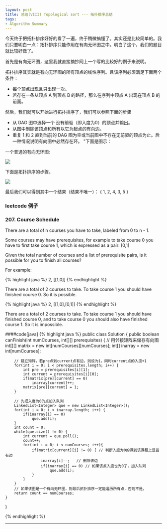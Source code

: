```yaml
---
layout: post
title: 总结(VIII) Topological sort --- 拓扑排序总结
tags:
- Algorithm Summary
---
```

今天终于把拓扑排序好好的看了一遍，终于稍微搞懂了。其实还是比较简单的。我们只要明白一点：拓扑排序只能作用在有向无环图之中。明白了这个，我们的题目就比较好做了。

首先是有向无环图，这里我就直接摘抄网上一个写的比较好的例子来说明。

拓扑排序其实就是有向无环图的所有顶点的线性序列。且该序列必须满足下面两个条件：

* 每个顶点出现且只出现一次。
* 若存在一条从顶点 A 到顶点 B 的路径，那么在序列中顶点 A 出现在顶点 B 的前面。

然后，我们就可以开始进行拓扑排序了，我们可以参照下面的步骤

* 从 DAG 图中选择一个 没有前驱（即入度为0）的顶点并输出。
* 从图中删除该顶点和所有以它为起点的有向边。
* 重复 1 和 2 直到当前的 DAG 图为空或当前图中不存在无前驱的顶点为止。后一种情况说明有向图中必然存在环。
"下面是图示：

一个普通的有向无环图:

<img src="http://img.blog.csdn.net/20150507001028284"/>

下面是拓扑排序的步骤。

<img src="http://img.blog.csdn.net/20150507001759702">

最后我们可以得到其中一个结果（结果不唯一）：
 { 1, 2, 4, 3, 5 }


### leetcode 例子

### 207. Course Schedule
There are a total of n courses you have to take, labeled from 0 to n - 1.

Some courses may have prerequisites, for example to take course 0 you have to first take course 1, which is expressed as a pair: [0,1]

Given the total number of courses and a list of prerequisite pairs, is it possible for you to finish all courses?

For example:

{% highlight java %}
2, [[1,0]]
{% endhighlight %}

There are a total of 2 courses to take. To take course 1 you should have finished course 0. So it is possible.

{% highlight java %}
2, [[1,0],[0,1]]
{% endhighlight %}

There are a total of 2 courses to take. To take course 1 you should have finished course 0, and to take course 0 you should also have finished course 1. So it is impossible.

####code[java]
{% highlight java %}
public class Solution {
    public boolean canFinish(int numCourses, int[][] prerequisites) {
        // 用邻接矩阵来储存有向图
        int[][] matrix = new int[numCourses][numCourses];
        int[] inarray = new int[numCourses];
        
        // 建立矩阵，若pre点到current点有边，则设为1，同时current点的入度+1
        for(int i = 0; i < prerequisites.length; i++) {
            int pre = prerequisites[i][1];
            int current = prerequisites[i][0];
            if(matrix[pre][current] == 0)
                inarray[current]++;
            matrix[pre][current] = 1;
        }
        
        // 先把入度为0的点加入队列
        LinkedList<Integer> que = new LinkedList<Integer>();
        for(int i = 0; i < inarray.length; i++) {
            if(inarray[i] == 0)
                que.add(i);
        }
        int count = 0;
        while(que.size() != 0) {
            int current = que.poll();
            count++;
            for(int i = 0; i < numCourses; i++){
                if(matrix[current][i] != 0) { // 判断入度为0的课到该课程上是否有边
                    inarray[i]--;   // 删除该边
                    if(inarray[i] == 0) // 如果该点入度也为0了，加入队列
                        que.add(i);
                }
            }
        }
        // 如果该图是一个有向无环图，则最后拓扑排序一定能遍历所有点，否则不是。
        return count == numCourses;
    }
}

{% endhighlight %}

***
